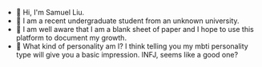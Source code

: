 - 👋 Hi, I'm Samuel Liu.
- 🏫 I am a recent undergraduate student from an unknown university.
- 💪 I am well aware that I am a blank sheet of paper and I hope to use this platform to document my growth.
- 🧐 What kind of personality am I? I think telling you my mbti personality type will give you a basic impression. INFJ, seems like a good one?

